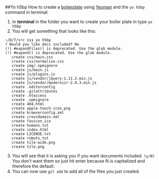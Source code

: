 ##Yo h5bp
How to create a [boilerplate](https://html5boilerplate.com/) using [Yeoman](http://yeoman.io/) and the `yo h5bp` command in terminal:

1. In **terminal** in the folder you want to create your boiler plate in type `yo h5bp`
2. You will get something that looks like this:
```
~/D/T/src ❯❯❯ yo h5bp
? Would you like docs included? No
(!) #expandFiles() is deprecated. Use the glob module.
(!) #expand() is deprecated. Use the glob module.
   create css/main.css
   create css/normalize.css
   create img/.npmignore
   create js/main.js
   create js/plugins.js
   create js/vendor/jquery-1.11.2.min.js
   create js/vendor/modernizr-2.8.3.min.js
   create .editorconfig
   create .gitattributes
   create .htaccess
   create .npmignore
   create 404.html
   create apple-touch-icon.png
   create browserconfig.xml
   create crossdomain.xml
   create favicon.ico
   create humans.txt
   create index.html
   create LICENSE.txt
   create robots.txt
   create tile-wide.png
   create tile.png
```
3. You will see that it is asking you if you want documents included.  `(y/N)` You don't want them so just hit enter because N is capitalized and therefore the default.
4. You can now use `git add` to add all of the files you just created. 



